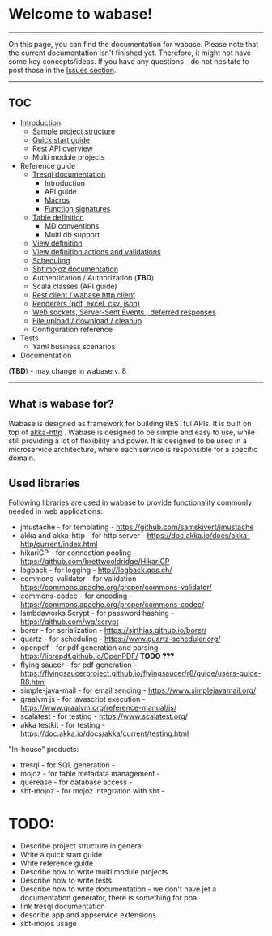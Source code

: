 # Welcome to wabase!

---

On this page, you can find the documentation for wabase. Please note that the current documentation isn't finished yet.
Therefore, it might not have some key concepts/ideas. If you have any questions - do not hesitate to post those
in the [Issues section](https://github.com/mrumkovskis/wabase/issues). 

---

## TOC

* [Introduction](intro/00_intro.md)
  * [Sample project structure](intro/10_sample.md)
  * [Quick start guide](intro/20_quick_start.md)
  * [Rest API overview](intro/30_rest_api.md)
  * Multi module projects
* Reference guide
  * [Tresql documentation](https://github.com/mrumkovskis/tresql/blob/develop/docs/language-guide.md)
    * Introduction
    * API guide
    * [Macros](ref/13_macros.md)
    * [Function signatures](ref/14_function_signatures.md)
  * [Table definition](ref/20_tabledef.md)
    * MD conventions
    * Multi db support
  * [View definition](ref/30_viewdef.md)
  * [View definition actions and validations](ref/40_viewdef_actions_and_validations.md)
  * [Scheduling](misc/10_scheduling.md)
  * [Sbt mojoz documentation](misc/20_sbt_mojoz.md)
  * Authentication / Authorization  (**TBD**)
  * Scala classes (API guide)
  * [Rest client / wabase http client](misc/50_clients.md)
  * [Renderers (pdf, excel, csv, json)](misc/60_renderers.md)
  * [Web sockets, Server-Sent Events , deferred responses](misc/70_deferred.md)
  * [File upload / download / cleanup](misc/80_files.md)
  * Configuration reference
* Tests
  * Yaml business scenarios
* Documentation

(**TBD**) - may change in wabase v. 8

---

## What is wabase for?

Wabase is designed as framework for building RESTful APIs. It is built on top of [akka-http](https://doc.akka.io/docs/akka-http/current/index.html) . 
Wabase is designed to be simple and easy to use, while still providing a lot of flexibility and power. 
It is designed to be used in a microservice architecture, where each service is responsible for a specific domain.

## Used libraries

Following libraries are used in wabase to provide functionality commonly needed in web applications: 

* jmustache - for templating - https://github.com/samskivert/jmustache
* akka and akka-http - for http server - https://doc.akka.io/docs/akka-http/current/index.html
* hikariCP - for connection pooling - https://github.com/brettwooldridge/HikariCP
* logback - for logging - http://logback.qos.ch/
* commons-validator - for validation - https://commons.apache.org/proper/commons-validator/
* commons-codec - for encoding - https://commons.apache.org/proper/commons-codec/
* lambdaworks Scrypt - for password hashing - https://github.com/wg/scrypt
* borer - for serialization - https://sirthias.github.io/borer/
* quartz - for scheduling - https://www.quartz-scheduler.org/
* openpdf - for pdf generation and parsing - https://librepdf.github.io/OpenPDF/  **TODO ???**
* flying saucer - for pdf generation - https://flyingsaucerproject.github.io/flyingsaucer/r8/guide/users-guide-R8.html
* simple-java-mail - for email sending - https://www.simplejavamail.org/
* graalvm js - for javascript execution - https://www.graalvm.org/reference-manual/js/
* scalatest - for testing - https://www.scalatest.org/
* akka testkit - for testing - https://doc.akka.io/docs/akka/current/testing.html

"In-house" products:

* tresql - for SQL generation -
* mojoz - for table metadata management -
* querease - for database access - 
* sbt-mojoz - for mojoz integration with sbt -

# TODO:

* Describe project structure in general 
* Write a quick start guide
* Write reference guide
* Describe how to write multi module projects
* Describe how to write tests
* Describe how to write documentation - we don't have jet a documentation generator, there is something for ppa
* link tresql documentation
* describe app and appservice extensions
* sbt-mojos usage